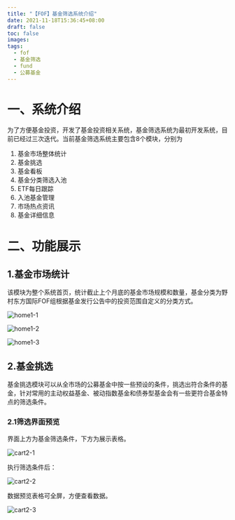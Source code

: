 ```yaml
---
title: "【FOF】基金筛选系统介绍"
date: 2021-11-18T15:36:45+08:00
draft: false
toc: false
images:
tags: 
  - fof
  - 基金筛选
  - fund
  - 公募基金
---
```


# 一、系统介绍

为了方便基金投资，开发了基金投资相关系统，基金筛选系统为最初开发系统，目前已经过三次迭代。当前基金筛选系统主要包含8个模块，分别为

1. 基金市场整体统计
2. 基金挑选
3. 基金看板
4. 基金分类筛选入池
5. ETF每日跟踪
6. 入池基金管理
7. 市场热点资讯
8. 基金详细信息



# 二、功能展示

## 1.基金市场统计

该模块为整个系统首页，统计截止上个月底的基金市场规模和数量，基金分类为野村东方国际FOF组根据基金发行公告中的投资范围自定义的分类方式。

![home1-1](/images/fundscreen/1-1.png)

![home1-2](/images/fundscreen/1-2.png)

![home1-3](/images/fundscreen/1-3.png)



## 2.基金挑选

基金挑选模块可以从全市场的公募基金中按一些预设的条件，挑选出符合条件的基金，针对常用的主动权益基金、被动指数基金和债券型基金会有一些更符合基金特点的筛选条件。



### 2.1筛选界面预览

界面上方为基金筛选条件，下方为展示表格。

![cart2-1](/images/fundscreen/2-1.png)



执行筛选条件后：

![cart2-2](/images/fundscreen/2-2.png)



数据预览表格可全屏，方便查看数据。

![cart2-3](/images/fundscreen/2-2.png)